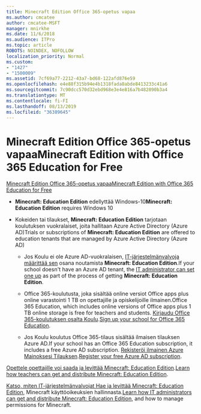 ```yaml
---
title: Minecraft Edition Office 365-opetus vapaa
ms.author: cmcatee
author: cmcatee-MSFT
manager: mnirkhe
ms.date: 11/6/2018
ms.audience: ITPro
ms.topic: article
ROBOTS: NOINDEX, NOFOLLOW
localization_priority: Normal
ms.custom:
- "1427"
- "1500009"
ms.assetid: 7cf69a77-2212-43a7-bd68-122afd876e59
ms.openlocfilehash: e4e88f315b94e4b1318fada8abde8413233c41a6
ms.sourcegitcommit: 7c90dcc570d32ebd968e3e4e816a7b482890b3a4
ms.translationtype: MT
ms.contentlocale: fi-FI
ms.lasthandoff: 08/13/2019
ms.locfileid: "36389645"
---
```

# <a name="minecraft-edition-with-office-365-education-for-free"></a><span data-ttu-id="06f58-102">Minecraft Edition Office 365-opetus vapaa</span><span class="sxs-lookup"><span data-stu-id="06f58-102">Minecraft Edition with Office 365 Education for Free</span></span>

[<span data-ttu-id="06f58-103">Minecraft Edition Office 365-opetus vapaa</span><span class="sxs-lookup"><span data-stu-id="06f58-103">Minecraft Edition with Office 365 Education for Free</span></span>](https://docs.microsoft.com/education/windows/get-minecraft-for-education)
  
- <span data-ttu-id="06f58-104">**Minecraft: Education Edition** edellyttää Windows-10</span><span class="sxs-lookup"><span data-stu-id="06f58-104">**Minecraft: Education Edition** requires Windows 10</span></span>

- <span data-ttu-id="06f58-105">Kokeiden tai tilaukset, **Minecraft: Education Edition** tarjotaan koulutuksen vuokralaiset, joita hallitaan Azure Active Directory (Azure AD)</span><span class="sxs-lookup"><span data-stu-id="06f58-105">Trials or subscriptions of **Minecraft: Education Edition** are offered to education tenants that are managed by Azure Active Directory (Azure AD)</span></span>

  - <span data-ttu-id="06f58-106">Jos Koulu ei ole Azure AD-vuokralaisen, [IT-järjestelmänvalvoja määrittää sen](https://docs.microsoft.com/education/windows/school-get-minecraft) osana noutamista **Minecraft: Education Edition**.</span><span class="sxs-lookup"><span data-stu-id="06f58-106">If your school doesn't have an Azure AD tenant, the [IT administrator can set one up](https://docs.microsoft.com/education/windows/school-get-minecraft) as part of the process of getting **Minecraft: Education Edition**.</span></span>

  - <span data-ttu-id="06f58-107">Office 365-koulutusta, joka sisältää online versiot Office apps plus online varastointi 1 TB on opettajille ja opiskelijoille ilmainen.</span><span class="sxs-lookup"><span data-stu-id="06f58-107">Office 365 Education, which includes online versions of Office apps plus 1 TB online storage is free for teachers and students.</span></span> <span data-ttu-id="06f58-108">[Kirjaudu Office 365-koulutuksen osalta Koulu](https://products.office.com/academic/office-365-education-plan).</span><span class="sxs-lookup"><span data-stu-id="06f58-108">[Sign up your school for Office 365 Education](https://products.office.com/academic/office-365-education-plan).</span></span>

  - <span data-ttu-id="06f58-109">Jos Koulu koulutus Office 365-tilaus sisältää ilmaisen tilauksen Azure AD.</span><span class="sxs-lookup"><span data-stu-id="06f58-109">If your school has an Office 365 Education subscription, it includes a free Azure AD subscription.</span></span> <span data-ttu-id="06f58-110">[Rekisteröi ilmainen Azure Mainoksesi Tilauksen](https://msdn.microsoft.com/library/windows/hardware/mt703369%28v=vs.85%29.aspx).</span><span class="sxs-lookup"><span data-stu-id="06f58-110">[Register your free Azure AD subscription](https://msdn.microsoft.com/library/windows/hardware/mt703369%28v=vs.85%29.aspx).</span></span>

<span data-ttu-id="06f58-111">[Opettele opettajille voi saada ja levittää Minecraft: Education Edition](https://docs.microsoft.com/education/windows/teacher-get-minecraft).</span><span class="sxs-lookup"><span data-stu-id="06f58-111">[Learn how teachers can get and distribute Minecraft: Education Edition](https://docs.microsoft.com/education/windows/teacher-get-minecraft).</span></span>
  
<span data-ttu-id="06f58-112">[Katso, miten IT-järjestelmänvalvojat Hae ja levittää Minecraft: Education Edition](https://docs.microsoft.com/education/windows/school-get-minecraft), Minecraft käyttöoikeuksien hallinnasta.</span><span class="sxs-lookup"><span data-stu-id="06f58-112">[Learn how IT administrators can get and distribute Minecraft: Education Edition](https://docs.microsoft.com/education/windows/school-get-minecraft), and how to manage permissions for Minecraft.</span></span>